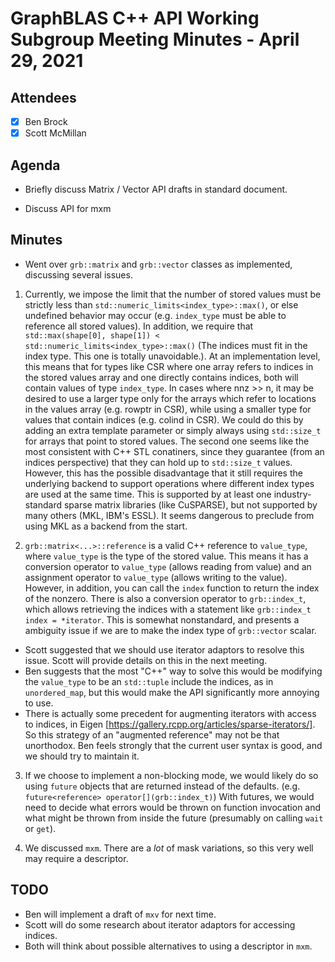 # GraphBLAS C++ API Working Subgroup Meeting Minutes - April 29, 2021

## Attendees
- [X] Ben Brock
- [X] Scott McMillan

## Agenda

- Briefly discuss Matrix / Vector API drafts in standard document.

- Discuss API for mxm

## Minutes

- Went over `grb::matrix` and `grb::vector` classes as implemented, discussing several issues.

1. Currently, we impose the limit that the number of stored values must be strictly less than `std::numeric_limits<index_type>::max()`, or else undefined behavior may occur (e.g. `index_type` must be able to reference all stored values).  In addition, we require that `std::max(shape[0], shape[1]) < std::numeric_limits<index_type>::max()` (The indices must fit in the index type. This one is totally unavoidable.).  At an implementation level, this means that for types like CSR where one array refers to indices in the stored values array and one directly contains indices, both will contain values of type `index_type`.  In cases where nnz >> n, it may be desired to use a larger type only for the arrays which refer to locations in the values array (e.g. rowptr in CSR), while using a smaller type for values that contain indices (e.g. colind in CSR).  We could do this by adding an extra template parameter or simply always using `std::size_t` for arrays that point to stored values.  The second one seems like the most consistent with C++ STL conatiners, since they guarantee (from an indices perspective) that they can hold up to `std::size_t` values.  However, this has the possible disadvantage that it still requires the underlying backend to support operations where different index types are used at the same time.  This is supported by at least one industry-standard sparse matrix libraries (like CuSPARSE), but not supported by many others (MKL, IBM's ESSL).  It seems dangerous to preclude from using MKL as a backend from the start.

2. `grb::matrix<...>::reference` is a valid C++ reference to `value_type`, where `value_type` is the type of the stored value.  This means it has a conversion operator to `value_type` (allows reading from value) and an assignment operator to `value_type` (allows writing to the value).  However, in addition, you can call the `index` function to return the index of the nonzero.  There is also a conversion operator to `grb::index_t`, which allows retrieving the indices with a statement like `grb::index_t index = *iterator`.  This is somewhat nonstandard, and presents a ambiguity issue if we are to make the index type of `grb::vector` scalar.
  - Scott suggested that we should use iterator adaptors to resolve this issue.  Scott will provide details on this in the next meeting.
  - Ben suggests that the most "C++" way to solve this would be modifying the `value_type` to be an `std::tuple` include the indices, as in `unordered_map`, but this would make the API significantly more annoying to use.
  - There is actually some precedent for augmenting iterators with access to indices, in Eigen [https://gallery.rcpp.org/articles/sparse-iterators/].  So this strategy of an "augmented reference" may not be that unorthodox.  Ben feels strongly that the current user syntax is good, and we should try to maintain it.

3. If we choose to implement a non-blocking mode, we would likely do so using `future` objects that are returned instead of the defaults.  (e.g. `future<reference> operator[](grb::index_t)`)  With futures, we would need to decide what errors would be thrown on function invocation and what might be thrown from inside the future (presumably on calling `wait` or `get`).

4. We discussed `mxm`.  There are a *lot* of mask variations, so this very well may require a descriptor.

## TODO

- Ben will implement a draft of `mxv` for next time.
- Scott will do some research about iterator adaptors for accessing indices.
- Both will think about possible alternatives to using a descriptor in `mxm`.
